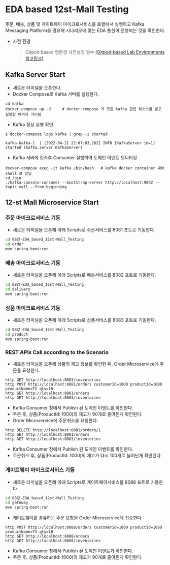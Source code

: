 # EDA based 12st-Mall Testing
주문, 배송, 상품 및 게이트웨이 마이크로서비스를 로컬에서 실행하고 Kafka Messaging Platform을 경유해 시나리오에 맞는 EDA 통신이 진행되는 것을 확인한다.

- 사전 환경
  > Gitpod based 랩환경 사전설정 필수
[(Gitpod-based Lab Environments 참고링크)](https://github.com/acmexii/msaez-labs/tree/main/06%EA%B0%95_Sample-Order-Microservice#configure-web-based-rumtime-environments)

## Kafka Server Start
- 새로운 터미널을 오픈한다.
- Docker Compose로 Kafka 서버를 실행한다.
```
cd kafka
docker-compose up -d     # docker-compose 가 모든 kafka 관련 리소스를 받고 실행할 때까지 기다림
```

- Kafka 정상 실행 확인
```
$ docker-compose logs kafka | grep -i started    

kafka-kafka-1  | [2022-04-21 22:07:03,262] INFO [KafkaServer id=1] started (kafka.server.KafkaServer)
```

- Kafka 서버에 접속후 Consumer 실행하여 도메인 이벤트 모니터링 
```
docker-compose exec -it kafka /bin/bash   # kafka docker container 내부 shell 로 진입
cd /bin
./kafka-console-consumer --bootstrap-server http://localhost:9092 --topic mall --from-beginning
```

## 12-st Mall Microservice Start

### 주문 마이크로서비스 기동
- 새로운 터미널을 오픈해 아래 Scripts로 주문서비스를 8081 포트로 기동한다.
```bash
cd 08강-EDA_based_12st-Mall_Testing
cd order
mvn spring-boot:run
```

### 배송 마이크로서비스 기동
- 새로운 터미널을 오픈해 아래 Scripts로 배송서비스를 8082 포트로 기동한다.
```bash
cd 08강-EDA_based_12st-Mall_Testing
cd delivery
mvn spring-boot:run
```

### 상품 마이크로서비스 기동
-  새로운 터미널을 오픈해 아래 Scripts로 상품서비스를 8083 포트로 기동한다.
```bash
cd 08강-EDA_based_12st-Mall_Testing
cd product
mvn spring-boot:run
```

### REST APIs Call according to the Scenario
- 새로운 터미널을 오픈해 상품의 재고 정보를 확인한 뒤, Order Microservice에 주문을 요청한다.
```
http GET http://localhost:8083/inventories
http POST http://localhost:8081/orders customerId=1000 productId=1000 productName=TV qty=10 
http GET http://localhost:8081/orders
http GET http://localhost:8083/inventories
```
- Kafka Consumer 창에서 Publish 된 도메인 이벤트를 확인한다.
- 주문 후, 상품(ProductId: 1000)의 재고가 90개로 줄어든게 확인된다.
- Order Microservice에 주문취소을 요청한다.
```
http DELETE http://localhost:8081/orders/1
http GET http://localhost:8081/orders
http GET http://localhost:8083/inventories
```
- Kafka Consumer 창에서 Publish 된 도메인 이벤트를 확인한다.
- 주문취소 후, 상품(ProductId: 1000)의 재고가 다시 100개로 늘어난게 확인된다.


### 게이트웨이 마이크로서비스 기동

- 새로운 터미널을 오픈해 아래 Scripts로 게이트웨이서비스를 8088 포트로 기동한다.
```bash
cd 08강-EDA_based_12st-Mall_Testing
cd gateway
mvn spring-boot:run
```

- 게이트웨이를 경유하는 주문 요청을 Order Microservice에 전송한다.
```
http POST http://localhost:8088/orders customerId=1000 productId=1000 productName=TV qty=10 
http GET http://localhost:8088/orders
http GET http://localhost:8088/inventories
```
- Kafka Consumer 창에서 Publish 된 도메인 이벤트가 확인한다.
- 주문 후, 상품(ProductId: 1000)의 재고가 90개로 줄어든게 확인된다.
